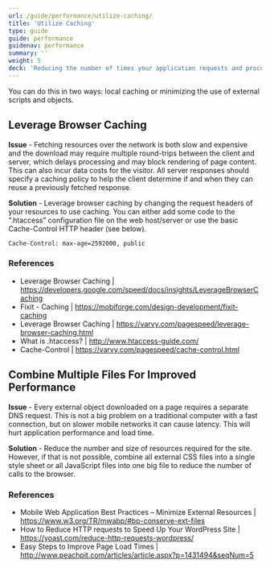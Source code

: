 ```yaml
---
url: /guide/performance/utilize-caching/
title: 'Utilize Caching'
type: guide
guide: performance
guidenav: performance
summary: ''
weight: 5
deck: 'Reducing the number of times your application requests and processes resources will improve your load time and reduce network data usage.'
---
```


You can do this in two ways: local caching or minimizing the use of external scripts and objects.


## Leverage Browser Caching

**Issue** - Fetching resources over the network is both slow and expensive and the download may require multiple round-trips between the client and server, which delays processing and may block rendering of page content. This can also incur data costs for the visitor. All server responses should specify a caching policy to help the client determine if and when they can reuse a previously fetched response.

**Solution** - Leverage browser caching by changing the request headers of your resources to use caching. You can either  add some code to the “.htaccess” configuration file on the web host/server or use the basic Cache-Control HTTP header (see below).

```
Cache-Control: max-age=2592000, public
```

### References

- Leverage Browser Caching | https://developers.google.com/speed/docs/insights/LeverageBrowserCaching
- Fixit - Caching | https://mobiforge.com/design-development/fixit-caching
- Leverage Browser Caching | https://varvy.com/pagespeed/leverage-browser-caching.html
- What is .htaccess? | http://www.htaccess-guide.com/
- Cache-Control | https://varvy.com/pagespeed/cache-control.html



## Combine Multiple Files For Improved Performance

**Issue** - Every external object downloaded on a page requires a separate DNS request. This is not a big problem on a traditional computer with a fast connection, but on slower mobile networks it can cause latency. This will hurt application performance and load time.

**Solution** - Reduce the number and size of resources required for the site. However, if that is not possible, combine all external CSS files into a single style sheet or all JavaScript files into one big file to reduce the number of calls to the browser. 


### References

- Mobile Web Application Best Practices – Minimize External Resources | https://www.w3.org/TR/mwabp/#bp-conserve-ext-files
- How to Reduce HTTP requests to Speed Up Your WordPress Site | https://yoast.com/reduce-http-requests-wordpress/
- Easy Steps to Improve Page Load Times | http://www.peachpit.com/articles/article.aspx?p=1431494&seqNum=5
